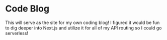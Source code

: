 # Code Blog

This will serve as the site for my own coding blog! I figured it would be fun to dig deeper into Next.js and utilize it for all of my API routing so I could go serverless!
